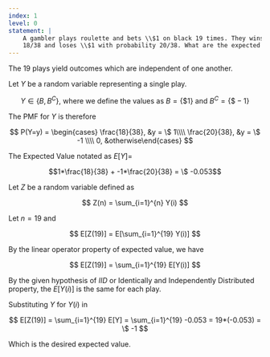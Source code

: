 ```yaml
---
index: 1
level: 0
statement: |
    A gambler plays roulette and bets \\$1 on black 19 times. They wins \\$1 with probability
    18/38 and loses \\$1 with probability 20/38. What are the expected winnings?
---
```

The 19 plays yield outcomes which are independent of one another.

Let $Y$ be a random variable representing a single play.

$$
Y \in \{ B, B^C \} \text{, where we define the values as } B = \{\$ 1\} \text{ and } B^C = \{\$ -1\}
$$

The PMF for $Y$ is therefore

$$
P(Y=y) = \begin{cases} \frac{18}{38}, &y = \$ 1\\\\ \frac{20}{38}, &y = \$ -1 \\\\ 0, &otherwise\end{cases}
$$

The Expected Value notated as $E[Y]=$

$$1*\frac{18}{38} + -1*\frac{20}{38} = \$ -0.053$$

Let $Z$ be a random variable defined as 

$$
Z(n) = \sum_{i=1}^{n} Y(i)
$$

Let $n=19$ and 

$$
E[Z(19)] = E[\sum_{i=1}^{19} Y(i)]
$$

By the linear operator property of expected value, we have

$$
E[Z(19)]  = \sum_{i=1}^{19} E[Y(i)]
$$

By the given hypothesis of $IID$ or Identically and Independently Distributed property, the $E[Y(i)]$ is the same for each play.

Substituting $Y$ for $Y(i)$ in 

$$
E[Z(19)]  = \sum_{i=1}^{19} E[Y] = \sum_{i=1}^{19} -0.053 = 19*(-0.053) = \$ -1
$$

Which is the desired expected value.
